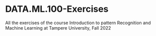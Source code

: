 # DATA.ML.100-Exercises
All the exercises of the course Introduction to pattern Recognition and Machine Learning at Tampere University, Fall 2022
